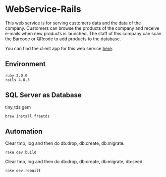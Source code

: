 WebService-Rails
================
This web service is for serving customers data and the data of the company. Customers can browse the products of the company and receive e-mails when new products is launched. The staff of this company can scan the Barcode or QRcode to add products to the database.

You can find the client app for this web service [here](https://github.com/maydaycha/QRcode_Android).

Environment
-----------
  
    ruby 2.0.0
    rails 4.0.3

SQL Server as Database
----------------------
tiny_tds gem

    brew install freetds

Automation
----------
Clear tmp, log and then do db:drop, db:create, db:migrate.
    
    rake dev:build

Clear tmp, log and then do db:drop, db:create, db:migrate, db:seed.
    
    rake dev:rebuilt


